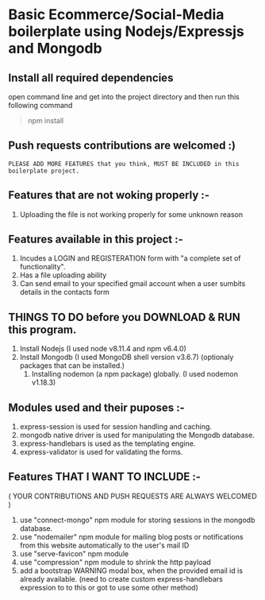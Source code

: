 # Basic Ecommerce/Social-Media boilerplate using Nodejs/Expressjs and Mongodb

## Install all required dependencies
open command line and get into the project directory and then run this following command
> npm install

## Push requests contributions are welcomed  :) 
    PLEASE ADD MORE FEATURES that you think, MUST BE INCLUDED in this boilerplate project.
## Features that are not woking properly :-
1. Uploading the file is not working properly for some unknown reason

## Features available in this project :-
1. Incudes a LOGIN and REGISTERATION form with "a complete set of functionality".
2. Has a file uploading ability
3. Can send email to your specified gmail account when a user sumbits details in the contacts form

## THINGS TO DO before you DOWNLOAD & RUN this program.
1. Install Nodejs (I used node v8.11.4 and npm v6.4.0)
2. Install Mongodb (I used MongoDB shell version v3.6.7)
    (optionaly packages that can be installed.)
    1. Installing nodemon (a npm package) globally.
    (I used nodemon v1.18.3)

## Modules used and their puposes :-
1. express-session is used for session handling and caching.
2. mongodb native driver is used for manipulating the Mongodb database.
3. express-handlebars is used as the templating engine.
4. express-validator is used for validating the forms.

## Features THAT I WANT TO INCLUDE :-
( YOUR CONTRIBUTIONS AND PUSH REQUESTS ARE ALWAYS WELCOMED )
1. use "connect-mongo" npm module for storing sessions in the mongodb database.
2. use "nodemailer" npm module for mailing blog posts or notifications 
   from this website automatically to the user's mail ID 
3. use "serve-favicon" npm module
4. use "compression" npm module to shrink the http payload
5. add a bootstrap WARNING modal box, when the provided email id is already available.
   (need to create custom express-handlebars expression to to this or got to use some other method)

